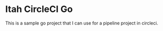 # Itah CircleCI Go

This is a sample go project that I can use for a pipeline project in
circleci.

